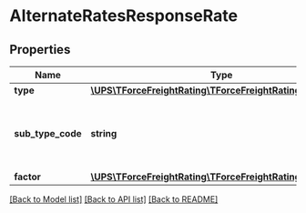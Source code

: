 # AlternateRatesResponseRate

## Properties
Name | Type | Description | Notes
------------ | ------------- | ------------- | -------------
**type** | [**\UPS\TForceFreightRating\TForceFreightRating\RateType**](RateType.md) |  | 
**sub_type_code** | **string** | The subtype of itemized charges rate type. Please look at Appendix 1 Adding for 1800o_RFC8654 | [optional] 
**factor** | [**\UPS\TForceFreightRating\TForceFreightRating\RateFactor**](RateFactor.md) |  | 

[[Back to Model list]](../../README.md#documentation-for-models) [[Back to API list]](../../README.md#documentation-for-api-endpoints) [[Back to README]](../../README.md)

